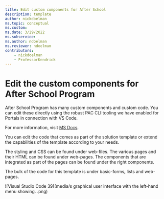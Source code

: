 ```yaml
---
title: Edit custom components for After School
description: template
author: nickdoelman
ms.topic: conceptual
ms.custom: 
ms.date: 3/29/2022
ms.subservice:
ms.author: ndoelman
ms.reviewer: ndoelman
contributors:
    - nickdoelman
    - ProfessorKendrick
---
```


# Edit the custom components for After School Program

After School Program has many custom components and custom code. You can edit these directly using the robust PAC CLI tooling we have enabled for Portals in connection with VS Code.

For more information, visit [MS Docs](https://docs.microsoft.com/en-us/powerapps/maker/portals/power-apps-cli).

You can edit the code that comes as part of the solution template or extend the capabilities of the template according to your needs.

The styling and CSS can be found under web-files. The various pages and their HTML can be found under web-pages. The components that are integrated as part of the pages can be found under the right components.

The bulk of the code for this template is under basic-forms, lists and web-pages.

![Visual Studio Code  39](media/s graphical user interface with the left-hand menu showing. .png)
